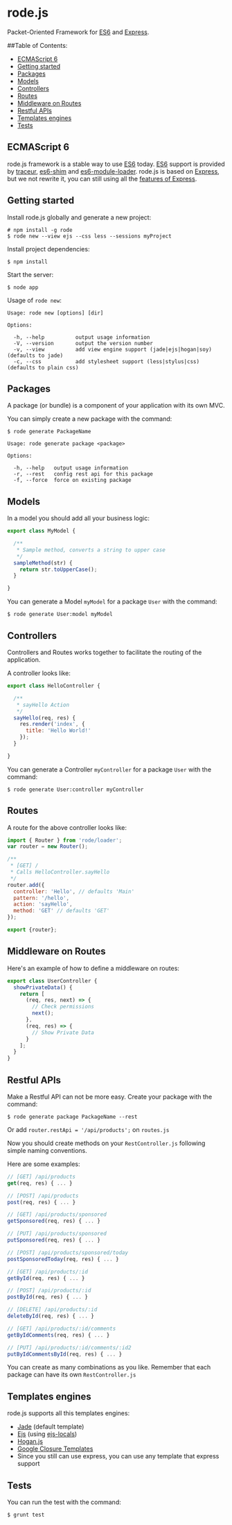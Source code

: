 rode.js
====

Packet-Oriented Framework for [ES6](http://wiki.ecmascript.org/doku.php?id=harmony:specification_drafts) and [Express](http://expressjs.com).

##Table of Contents:

- [ECMAScript 6](#es6)
- [Getting started](#getting-started)
- [Packages](#packages)
- [Models](#models)
- [Controllers](#controllers)
- [Routes](#routes)
- [Middleware on Routes](#middleware-routes)
- [Restful APIs](#restful-apis)
- [Templates engines](#templates-engines)
- [Tests](#tests)


## <a name="es6"></a>ECMAScript 6

rode.js framework is a stable way to use [ES6](http://wiki.ecmascript.org/doku.php?id=harmony:specification_drafts) today.
[ES6](http://wiki.ecmascript.org/doku.php?id=harmony:specification_drafts) support is provided by [traceur](https://npmjs.org/package/traceur), [es6-shim](https://npmjs.org/package/es6-shim) and [es6-module-loader](https://npmjs.org/package/es6-module-loader).
rode.js is based on [Express](http://expressjs.com), but we not rewrite it, you can still using all the [features of Express](http://expressjs.com/3x/api.html).


## <a name="getting-started"></a>Getting started

Install rode.js globally and generate a new project:

    # npm install -g rode
    $ rode new --view ejs --css less --sessions myProject

Install project dependencies:

    $ npm install

Start the server:

    $ node app

Usage of `rode new`:

    Usage: rode new [options] [dir]

    Options:

      -h, --help          output usage information
      -V, --version       output the version number
      -v, --view          add view engine support (jade|ejs|hogan|soy) (defaults to jade)
      -c, --css           add stylesheet support (less|stylus|css) (defaults to plain css)


## <a name="packages"></a>Packages

A package (or bundle) is a component of your application with its own MVC.

You can simply create a new package with the command:

    $ rode generate PackageName

    Usage: rode generate package <package>

    Options:

      -h, --help   output usage information
      -r, --rest   config rest api for this package
      -f, --force  force on existing package


## <a name="models"></a>Models

In a model you should add all your business logic:

```js
export class MyModel {

  /**
   * Sample method, converts a string to upper case
   */
  sampleMethod(str) {
    return str.toUpperCase();
  }

}
```

You can generate a Model `myModel` for a package `User` with the command:

    $ rode generate User:model myModel


## <a name="controllers"></a>Controllers

Controllers and Routes works together to facilitate the routing of the application.

A controller looks like:

```js
export class HelloController {

  /**
   * sayHello Action
   */
  sayHello(req, res) {
    res.render('index', {
      title: 'Hello World!'
    });
  }

}
```

You can generate a Controller `myController` for a package `User` with the command:

    $ rode generate User:controller myController


## <a name="routes"></a>Routes

A route for the above controller looks like:

```js
import { Router } from 'rode/loader';
var router = new Router();

/**
 * [GET] /
 * Calls HelloController.sayHello
 */
router.add({
  controller: 'Hello', // defaults 'Main'
  pattern: '/hello',
  action: 'sayHello',
  method: 'GET' // defaults 'GET'
});

export {router};
```


## <a name="middleware-routes"></a>Middleware on Routes

Here's an example of how to define a middleware on routes:

```js
export class UserController {
  showPrivateData() {
    return [
      (req, res, next) => {
        // Check permissions
        next();
      },
      (req, res) => {
        // Show Private Data
      }
    ];
  }
}
```


## <a name="restful-apis"></a>Restful APIs

Make a Restful API can not be more easy.
Create your package with the command:

    $ rode generate package PackageName --rest

Or add `router.restApi = '/api/products';` on `routes.js`

Now you should create methods on your `RestController.js` following simple naming conventions.

Here are some examples:

```js
// [GET] /api/products
get(req, res) { ... }

// [POST] /api/products
post(req, res) { ... }

// [GET] /api/products/sponsored
getSponsored(req, res) { ... }

// [PUT] /api/products/sponsored
putSponsored(req, res) { ... }

// [POST] /api/products/sponsored/today
postSponsoredToday(req, res) { ... }

// [GET] /api/products/:id
getById(req, res) { ... }

// [POST] /api/products/:id
postById(req, res) { ... }

// [DELETE] /api/products/:id
deleteById(req, res) { ... }

// [GET] /api/products/:id/comments
getByIdComments(req, res) { ... }

// [PUT] /api/products/:id/comments/:id2
putByIdCommentsById(req, res) { ... }
```

You can create as many combinations as you like.
Remember that each package can have its own `RestController.js`


## <a name="templates-engines"></a>Templates engines

rode.js supports all this templates engines:

* [Jade](http://jade-lang.com/) (default template)
* [Ejs](http://embeddedjs.com/) (using [ejs-locals](https://github.com/RandomEtc/ejs-locals))
* [Hogan.js](http://twitter.github.io/hogan.js/)
* [Google Closure Templates](https://developers.google.com/closure/templates/)
* Since you still can use express, you can use any template that express support


## <a name="tests"></a>Tests

You can run the test with the command:

    $ grunt test